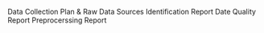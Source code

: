 Data Collection Plan & Raw Data Sources Identification Report
Date Quality Report
Preprocerssing Report
